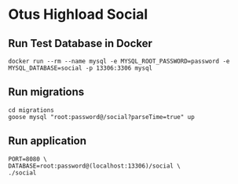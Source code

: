 # Otus Highload Social

## Run Test Database in Docker

```
docker run --rm --name mysql -e MYSQL_ROOT_PASSWORD=password -e MYSQL_DATABASE=social -p 13306:3306 mysql
```

## Run migrations

```
cd migrations
goose mysql "root:password@/social?parseTime=true" up
```


## Run application

```
PORT=8080 \
DATABASE=root:password@(localhost:13306)/social \
./social
```
